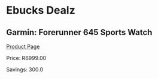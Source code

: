 
# Ebucks Dealz
## Garmin: Forerunner 645 Sports Watch
[Product Page](https://www.ebucks.com/web/shop/productSelected.do?prodId=547585981&catId=872270976)

Price: R6999.00

Savings: 300.0


	